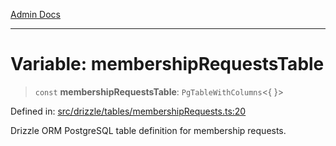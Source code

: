[Admin Docs](/)

***

# Variable: membershipRequestsTable

> `const` **membershipRequestsTable**: `PgTableWithColumns`\<\{ \}\>

Defined in: [src/drizzle/tables/membershipRequests.ts:20](https://github.com/gautam-divyanshu/talawa-api/blob/1d38acecd3e456f869683fb8dca035a5e42010d5/src/drizzle/tables/membershipRequests.ts#L20)

Drizzle ORM PostgreSQL table definition for membership requests.
